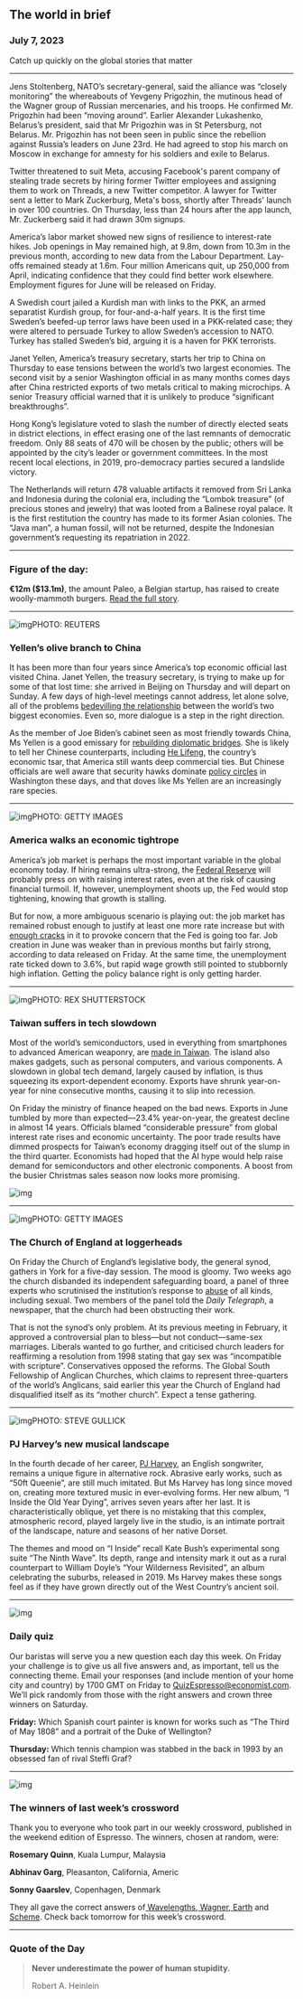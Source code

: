 ## The world in brief

### July 7, 2023

Catch up quickly on the global stories that matter



------



Jens Stoltenberg, NATO’s secretary-general, said the alliance was “closely monitoring” the whereabouts of Yevgeny Prigozhin, the mutinous head of the Wagner group of Russian mercenaries, and his troops. He confirmed Mr. Prigozhin had been “moving around”. Earlier Alexander Lukashenko, Belarus’s president, said that Mr Prigozhin was in St Petersburg, not Belarus. Mr. Prigozhin has not been seen in public since the rebellion against Russia’s leaders on June 23rd. He had agreed to stop his march on Moscow in exchange for amnesty for his soldiers and exile to Belarus.

Twitter threatened to suit Meta, accusing Facebook's parent company of stealing trade secrets by hiring former Twitter employees and assigning them to work on Threads, a new Twitter competitor. A lawyer for Twitter sent a letter to Mark Zuckerburg, Meta's boss, shortly after Threads' launch in over 100 countries. On Thursday, less than 24 hours after the app launch, Mr. Zuckerberg said it had drawn 30m signups.

America’s labor market showed new signs of resilience to interest-rate hikes. Job openings in May remained high, at 9.8m, down from 10.3m in the previous month, according to new data from the Labour Department. Lay-offs remained steady at 1.6m. Four million Americans quit, up 250,000 from April, indicating confidence that they could find better work elsewhere. Employment figures for June will be released on Friday.

A Swedish court jailed a Kurdish man with links to the PKK, an armed separatist Kurdish group, for four-and-a-half years. It is the first time Sweden’s beefed-up terror laws have been used in a PKK-related case; they were altered to persuade Turkey to allow Sweden’s accession to NATO. Turkey has stalled Sweden’s bid, arguing it is a haven for PKK terrorists.

Janet Yellen, America’s treasury secretary, starts her trip to China on Thursday to ease tensions between the world’s two largest economies. The second visit by a senior Washington official in as many months comes days after China restricted exports of two metals critical to making microchips. A senior Treasury official warned that it is unlikely to produce “significant breakthroughs”.

Hong Kong’s legislature voted to slash the number of directly elected seats in district elections, in effect erasing one of the last remnants of democratic freedom. Only 88 seats of 470 will be chosen by the public; others will be appointed by the city’s leader or government committees. In the most recent local elections, in 2019, pro-democracy parties secured a landslide victory.

The Netherlands will return 478 valuable artifacts it removed from Sri Lanka and Indonesia during the colonial era, including the “Lombok treasure” (of precious stones and jewelry) that was looted from a Balinese royal palace. It is the first restitution the country has made to its former Asian colonies. The “Java man”, a human fossil, will not be returned, despite the Indonesian government’s requesting its repatriation in 2022.



------



### Figure of the day: 

**€12m ($13.1m)**, the amount Paleo, a Belgian startup, has raised to create woolly-mammoth burgers. [Read the full story](https://www.economist.com/science-and-technology/2023/07/05/a-belgian-company-wants-to-create-woolly-mammoth-burgers).



------



![img](https://niceboy.online/insight/public/Espresso/PHOTOS/20230708_dap343.jpg)PHOTO: REUTERS

### Yellen’s olive branch to China

It has been more than four years since America’s top economic official last visited China. Janet Yellen, the treasury secretary, is trying to make up for some of that lost time: she arrived in Beijing on Thursday and will depart on Sunday. A few days of high-level meetings cannot address, let alone solve, all of the problems [bedevilling the relationship](https://www.economist.com/business/2023/07/04/in-its-tech-war-with-america-china-brings-out-the-big-guns) between the world’s two biggest economies. Even so, more dialogue is a step in the right direction.

As the member of Joe Biden’s cabinet seen as most friendly towards China, Ms Yellen is a good emissary for [rebuilding diplomatic bridges](https://www.economist.com/china/2023/06/09/america-and-china-try-to-move-past-a-new-bump-in-relations). She is likely to tell her Chinese counterparts, including [He Lifeng](https://www.economist.com/china/2022/09/29/who-will-be-chinas-next-economic-tsar), the country’s economic tsar, that America still wants deep commercial ties. But Chinese officials are well aware that security hawks dominate [policy circles](https://www.economist.com/united-states/2023/05/16/the-fault-lines-in-americas-china-policy) in Washington these days, and that doves like Ms Yellen are an increasingly rare species.



------



![img](https://niceboy.online/insight/public/Espresso/PHOTOS/20230708_dap339.jpg)PHOTO: GETTY IMAGES

### America walks an economic tightrope

America’s job market is perhaps the most important variable in the global economy today. If hiring remains ultra-strong, the [Federal Reserve](https://www.economist.com/finance-and-economics/2023/06/15/sooner-or-later-americas-financial-system-could-seize-up) will probably press on with raising interest rates, even at the risk of causing financial turmoil. If, however, unemployment shoots up, the Fed would stop tightening, knowing that growth is stalling.

But for now, a more ambiguous scenario is playing out: the job market has remained robust enough to justify at least one more rate increase but with [enough cracks](https://www.economist.com/graphic-detail/2023/05/05/americas-jobs-report-is-not-as-strong-as-it-seems) in it to provoke concern that the Fed is going too far. Job creation in June was weaker than in previous months but fairly strong, according to data released on Friday. At the same time, the unemployment rate ticked down to 3.6%, but rapid wage growth still pointed to stubbornly high inflation. Getting the policy balance right is only getting harder.



------



![img](https://niceboy.online/insight/public/Espresso/PHOTOS/20230708_dap348.jpg)PHOTO: REX SHUTTERSTOCK

### Taiwan suffers in tech slowdown

Most of the world’s semiconductors, used in everything from smartphones to advanced American weaponry, are [made in Taiwan](https://www.economist.com/special-report/2023/03/06/taiwans-dominance-of-the-chip-industry-makes-it-more-important). The island also makes gadgets, such as personal computers, and various components. A slowdown in global tech demand, largely caused by inflation, is thus squeezing its export-dependent economy. Exports have shrunk year-on-year for nine consecutive months, causing it to slip into recession.

On Friday the ministry of finance heaped on the bad news. Exports in June tumbled by more than expected—23.4% year-on-year, the greatest decline in almost 14 years. Officials blamed “considerable pressure” from global interest rate rises and economic uncertainty. The poor trade results have dimmed prospects for Taiwan’s economy dragging itself out of the slump in the third quarter. Economists had hoped that the AI hype would help raise demand for semiconductors and other electronic components. A boost from the busier Christmas sales season now looks more promising.

![img](https://niceboy.online/insight/public/Espresso/PHOTOS/20230708_DAC785_0.jpg)



------



![img](https://niceboy.online/insight/public/Espresso/PHOTOS/20230708_dap349.jpg)PHOTO: GETTY IMAGES

### The Church of England at loggerheads

On Friday the Church of England’s legislative body, the general synod, gathers in York for a five-day session. The mood is gloomy. Two weeks ago the church disbanded its independent safeguarding board, a panel of three experts who scrutinised the institution’s response to [abuse](https://www.economist.com/international/2022/07/14/catholic-reformers-want-big-changes-to-a-church-marred-by-sex-abuse) of all kinds, including sexual. Two members of the panel told the *Daily Telegraph*, a newspaper, that the church had been obstructing their work.

That is not the synod’s only problem. At its previous meeting in February, it approved a controversial plan to bless—but not conduct—same-sex marriages. Liberals wanted to go further, and criticised church leaders for reaffirming a resolution from 1998 stating that gay sex was “incompatible with scripture”. Conservatives opposed the reforms. The Global South Fellowship of Anglican Churches, which claims to represent three-quarters of the world’s Anglicans, said earlier this year the Church of England had disqualified itself as its “mother church”. Expect a tense gathering.



------



![img](https://niceboy.online/insight/public/Espresso/PHOTOS/20230708_dap317.jpg)PHOTO: STEVE GULLICK

### PJ Harvey’s new musical landscape

In the fourth decade of her career, [PJ Harvey](https://www.economist.com/1843/2015/10/20/pj-harvey-singer-turned-poet), an English songwriter, remains a unique figure in alternative rock. Abrasive early works, such as “50ft Queenie”, are still much imitated. But Ms Harvey has long since moved on, creating more textured music in ever-evolving forms. Her new album, “I Inside the Old Year Dying”, arrives seven years after her last. It is characteristically oblique, yet there is no mistaking that this complex, atmospheric record, played largely live in the studio, is an intimate portrait of the landscape, nature and seasons of her native Dorset.

The themes and mood on “I Inside” recall Kate Bush’s experimental song suite “The Ninth Wave”. Its depth, range and intensity mark it out as a rural counterpart to William Doyle’s “Your Wilderness Revisited”, an album celebrating the suburbs, released in 2019. Ms Harvey makes these songs feel as if they have grown directly out of the West Country’s ancient soil.



------



![img](https://niceboy.online/insight/public/Espresso/PHOTOS/QuizNEW_37_74.jpeg)

### Daily quiz

Our baristas will serve you a new question each day this week. On Friday your challenge is to give us all five answers and, as important, tell us the connecting theme. Email your responses (and include mention of your home city and country) by 1700 GMT on Friday to [QuizEspresso@economist.com](https://mail.google.com/mail/?view=cm&fs=1&tf=1&to=QuizEspresso@economist.com). We’ll pick randomly from those with the right answers and crown three winners on Saturday.

**Friday:** Which Spanish court painter is known for works such as “The Third of May 1808” and a portrait of the Duke of Wellington?

**Thursday:** Which tennis champion was stabbed in the back in 1993 by an obsessed fan of rival Steffi Graf?



------



![img](https://niceboy.online/insight/public/Espresso/PHOTOS/Espressocrossword_17.jpg)

### The winners of last week’s crossword

Thank you to everyone who took part in our weekly crossword, published in the weekend edition of Espresso. The winners, chosen at random, were:

**Rosemary Quinn**, Kuala Lumpur, Malaysia

**Abhinav Garg**, Pleasanton, California, Americ

**Sonny Gaarslev**, Copenhagen, Denmark

They all gave the correct answers of[ Wavelengths](https://www.economist.com/science-and-technology/2023/06/29/a-new-gravitational-wave-detection-has-excited-astronomers),[ Wagner](https://www.economist.com/leaders/2023/06/29/the-humbling-of-vladimir-putin),[ Earth](https://www.economist.com/interactive/briefing/2023/07/01/the-surprising-upside-of-climate-migration) and[ Scheme](https://www.economist.com/middle-east-and-africa/2023/06/27/after-years-of-talks-indebted-arab-states-and-the-imf-are-at-an-impasse). Check back tomorrow for this week’s crossword.



------



### Quote of the Day

> **Never underestimate the power of human stupidity.**
>
> Robert A. Heinlein





